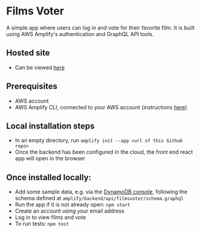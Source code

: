 # Films Voter

A simple app where users can log in and vote for their favorite film. It is built using AWS Amplify's authentication and GraphQL API tools.

## Hosted site

- Can be viewed [here](https://dev.d2u95bcucizt5t.amplifyapp.com)

## Prerequisites

- AWS account
- AWS Amplify CLI, connected to your AWS account (instructions [here](https://docs.amplify.aws/cli/start/install))

## Local installation steps

- In an empty directory, run `amplify init --app <url of this Github repo>`
- Once the backend has been configured in the cloud, the front end react app will open in the browser

## Once installed locally:

- Add some sample data, e.g. via the [DynamoDB console](https://eu-west-2.console.aws.amazon.com/dynamodb/home?region=eu-west-2#tables:), following the schema defined at `amplify/backend/api/filmsvoter/schema.graphql`
- Run the app if it is not already open: `npm start`
- Create an account using your email address
- Log in to view films and vote
- To run tests: `npm test`
